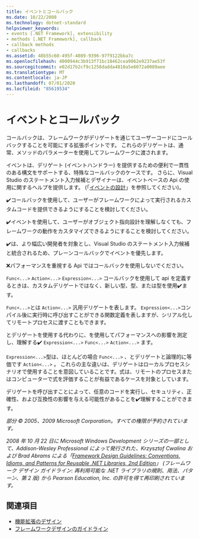 ```yaml
---
title: イベントとコールバック
ms.date: 10/22/2008
ms.technology: dotnet-standard
helpviewer_keywords:
- events [.NET Framework], extensibility
- methods [.NET Framework], callback
- callback methods
- callbacks
ms.assetid: 48b55c60-495f-4089-9396-97f9122bba7c
ms.openlocfilehash: 4000944c3b913f71bc18462cea9062e9237ae53f
ms.sourcegitcommit: e02d17b2cf9c1258dadda4810a5e6072a0089aee
ms.translationtype: MT
ms.contentlocale: ja-JP
ms.lasthandoff: 07/01/2020
ms.locfileid: "85619534"
---
```

# <a name="events-and-callbacks"></a>イベントとコールバック
コールバックは、フレームワークがデリゲートを通じてユーザーコードにコールバックすることを可能にする拡張ポイントです。 これらのデリゲートは、通常、メソッドのパラメーターを使用してフレームワークに渡されます。

 イベントは、デリゲート (イベントハンドラー) を提供するための便利で一貫性のある構文をサポートする、特殊なコールバックのケースです。 さらに、Visual Studio のステートメント入力候補とデザイナーは、イベントベースの Api の使用に関するヘルプを提供します。 (「[イベントの設計](event.md)」を参照してください)。

 ✔️コールバックを使用して、ユーザーがフレームワークによって実行されるカスタムコードを提供できるようにすることを検討してください。

 ✔️イベントを使用して、ユーザーがオブジェクト指向設計を理解しなくても、フレームワークの動作をカスタマイズできるようにすることを検討してください。

 ✔️は、より幅広い開発者を対象とし、Visual Studio のステートメント入力候補と統合されるため、プレーンコールバックでイベントを優先します。

 ❌パフォーマンスを重視する Api ではコールバックを使用しないでください。

 `Func<...>` `Action<...>` `Expression<...>` コールバックを使用して api を定義するときは、カスタムデリゲートではなく、新しい型、型、または型を使用✔️ます。

 `Func<...>`とは `Action<...>` 汎用デリゲートを表します。 `Expression<...>`コンパイル後に実行時に呼び出すことができる関数定義を表しますが、シリアル化してリモートプロセスに渡すこともできます。

 とデリゲートを使用する代わりに、を使用してパフォーマンスへの影響を測定し、理解する✔️ `Expression<...>` `Func<...>` `Action<...>` ます。

 `Expression<...>`型は、ほとんどの場合 `Func<...>` 、とデリゲートと論理的に等価です `Action<...>` 。 これらの主な違いは、デリゲートはローカルプロセスシナリオで使用することを意図していることです。式は、リモートのプロセスまたはコンピューターで式を評価することが有益であるケースを対象としています。

 デリゲートを呼び出すことによって、任意のコードを実行し、セキュリティ、正確性、および互換性の影響を与える可能性があることを✔️理解することができます。

 *部分 &copy; 2005、2009 Microsoft Corporation。すべての権限が予約されています。*

 *2008 年 10 月 22 日に Microsoft Windows Development シリーズの一部として、Addison-Wesley Professional によって発行された、Krzysztof Cwalina および Brad Abrams による「[Framework Design Guidelines: Conventions, Idioms, and Patterns for Reusable .NET Libraries, 2nd Edition](https://www.informit.com/store/framework-design-guidelines-conventions-idioms-and-9780321545619)」 (フレームワーク デザイン ガイドライン: 再利用可能な .NET ライブラリの規則、用法、パターン、第 2 版) から Pearson Education, Inc. の許可を得て再印刷されています。*

## <a name="see-also"></a>関連項目

- [機能拡張のデザイン](designing-for-extensibility.md)
- [フレームワークデザインのガイドライン](index.md)
